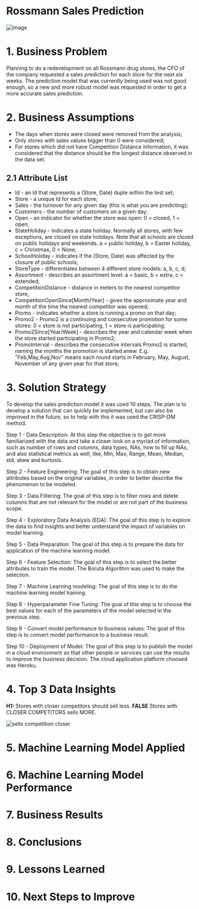 # Rossmann Sales Prediction

![image](https://user-images.githubusercontent.com/67356304/139589757-67b447f4-9c56-4b5b-a8e9-02d8d21da292.png)


# 1. Business Problem
Planning to do a redevelopment on all Rossmann drug stores, the CFO of the company requested a sales prediction for each store for the next six weeks. The prediction model that was currently being used was not good enough, so a new and more robust model was requested in order to get a more accurate sales prediction.

# 2. Business Assumptions
* The days when stores were closed were removed from the analysis;
* Only stores with sales values bigger than 0 were considered;
* For stores which did not have Competition Distance information, it was considered that the distance should be the longest distance observed in the data set.

## 2.1 Attribute List

* Id - an Id that represents a (Store, Date) duple within the test set;
* Store - a unique Id for each store;
* Sales - the turnover for any given day (this is what you are predicting);
* Customers - the number of customers on a given day;
* Open - an indicator for whether the store was open: 0 = closed, 1 = open;
* StateHoliday - indicates a state holiday. Normally all stores, with few exceptions, are closed on state holidays. Note that all schools are closed on public holidays and weekends. a = public holiday, b = Easter holiday, c = Christmas, 0 = None;
* SchoolHoliday - indicates if the (Store, Date) was affected by the closure of public schools;
* StoreType - differentiates between 4 different store models: a, b, c, d;
* Assortment - describes an assortment level: a = basic, b = extra, c = extended;
* CompetitionDistance - distance in meters to the nearest competitor store;
* CompetitionOpenSince[Month/Year] - gives the approximate year and month of the time the nearest competitor was opened;
* Promo - indicates whether a store is running a promo on that day;
* Promo2 - Promo2 is a continuing and consecutive promotion for some stores: 0 = store is not participating, 1 = store is participating;
* Promo2Since[Year/Week] - describes the year and calendar week when the store started participating in Promo2;
* PromoInterval - describes the consecutive intervals Promo2 is started, naming the months the promotion is started anew. E.g. "Feb,May,Aug,Nov" means each round starts in February, May, August, November of any given year for that store;

# 3. Solution Strategy
To develop the sales prediction model it was used 10 steps. 
The plan is to develop a solution that can quickly be implemented, but can also be improved in the future, so to help with this it was used the CRISP-DM method.

Step 1 - Data Description: At this step the objective is to get more familiarized with the data and take a closer look on a myriad of information, such as number of rows and columns, data types, NAs, how to fill up NAs, and also statistical metrics as well, like, Min, Max, Range, Mean, Median, std, skew and kurtosis. 

Step 2 - Feature Engineering: The goal of this step is to obtain new attributes based on the original variables, in order to better describe the phenomenon to be modeled.

Step 3 - Data Filtering: The goal of this step is to filter rows and delete columns that are not relevant for the model or are not part of the business scope.

Step 4 - Exploratory Data Analysis (EDA): The goal of this step is to explore the data to find insights and better understand the impact of variables on model learning.

Step 5 - Data Preparation: The goal of this step is to prepare the data for application of the machine learning model.

Step 6 - Feature Selection: The goal of this step is to select the better attributes to train the model. The Boruta Algorithm was used to make the selection.

Step 7 - Machine Learning modeling: The goal of this step is to do the machine learning model training.

Step 8 - Hyperparameter Fine Tuning: The goal of this step is to choose the best values for each of the parameters of the model selected in the previous step.

Step 9 - Convert model performance to business values: The goal of this step is to convert model performance to a business result.

Step 10 - Deployment of Model: The goal of this step is to publish the model in a cloud environment so that other people or services can use the results to improve the business decision. The cloud application platform choosed was Heroku.

# 4. Top 3 Data Insights
**H1:** Stores with closer competitors should sell less. 
**FALSE** Stores with CLOSER COMPETITORS sells MORE.

![sells competition closer](https://user-images.githubusercontent.com/67356304/140009245-9659f820-f6a8-4b6e-b239-7367f3bee959.jpg)


# 5. Machine Learning Model Applied

# 6. Machine Learning Model Performance

# 7. Business Results

# 8. Conclusions

# 9. Lessons Learned

# 10. Next Steps to Improve
